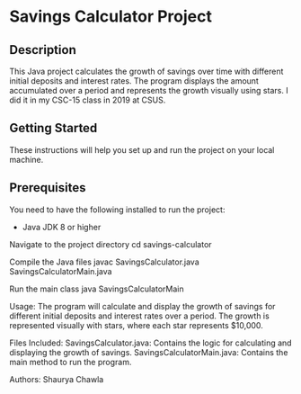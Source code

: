 # Savings Calculator Project

## Description
This Java project calculates the growth of savings over time with different initial deposits and interest rates. The program displays the amount accumulated over a period and represents the growth visually using stars. I did it in my CSC-15 class in 2019 at CSUS.

## Getting Started
These instructions will help you set up and run the project on your local machine.

## Prerequisites
You need to have the following installed to run the project:
- Java JDK 8 or higher

Navigate to the project directory
cd savings-calculator

Compile the Java files
javac SavingsCalculator.java SavingsCalculatorMain.java

Run the main class
java SavingsCalculatorMain

Usage:
The program will calculate and display the growth of savings for different initial deposits and interest rates over a period. The growth is represented visually with stars, where each star represents $10,000.

Files Included:
SavingsCalculator.java: Contains the logic for calculating and displaying the growth of savings.
SavingsCalculatorMain.java: Contains the main method to run the program.

Authors: Shaurya Chawla
